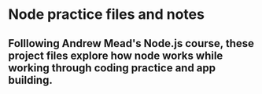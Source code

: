 # Node practice files and notes

## Folllowing Andrew Mead's Node.js course, these project files explore how node works while working through coding practice and app building. 

